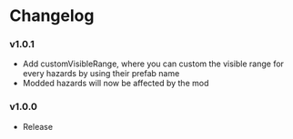 # Changelog

### v1.0.1

- Add customVisibleRange, where you can custom the visible range for every hazards by using their prefab name
- Modded hazards will now be affected by the mod

### v1.0.0

- Release


